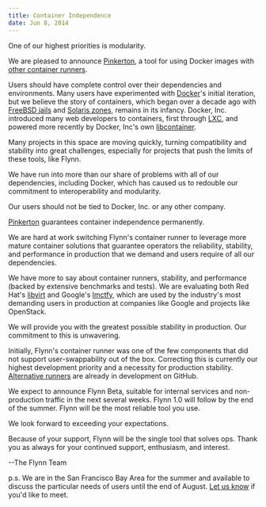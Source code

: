 ```yaml
---
title: Container Independence
date: Jun 8, 2014
---
```


One of our highest priorities is modularity.

We are pleased to announce [Pinkerton](https://github.com/flynnbase/flynn/tree/master/pinkerton), a tool for using Docker images with [other container runners](https://github.com/containers/container-rfc#support-matrix).

Users should have complete control over their dependencies and environments. Many users have experimented with [Docker](http://www.docker.com/)'s initial iteration, but we believe the story of containers, which began over a decade ago with [FreeBSD jails](https://en.wikipedia.org/wiki/FreeBSD_jail) and [Solaris zones](https://en.wikipedia.org/wiki/Solaris_Containers), remains in its infancy. Docker, Inc. introduced many web developers to containers, first through [LXC](http://linuxcontainers.org), and powered more recently by Docker, Inc's own [libcontainer](https://github.com/docker/libcontainer).

Many projects in this space are moving quickly, turning compatibility and stability into great challenges, especially for projects that push the limits of these tools, like Flynn.

We have run into more than our share of problems with all of our dependencies, including Docker, which has caused us to redouble our commitment to interoperability and modularity.

Our users should not be tied to Docker, Inc. or any other company.

[Pinkerton](https://github.com/flynnbase/flynn/tree/master/pinkerton) guarantees container independence permanently.

We are hard at work switching Flynn's container runner to leverage more mature container solutions that guarantee operators the reliability, stability, and performance in production that we demand and users require of all our dependencies.

We have more to say about container runners, stability, and performance (backed by extensive benchmarks and tests). We are evaluating both Red Hat's [libvirt](http://libvirt.org/) and Google's [lmctfy](https://github.com/google/lmctfy), which are used by the industry's most demanding users in production at companies like Google and projects like OpenStack.

We will provide you with the greatest possible stability in production. Our commitment to this is unwavering.

Initially, Flynn's container runner was one of the few components that did not support user-swappability out of the box. Correcting this is currently our highest development priority and a necessity for production stability. [Alternative runners](https://github.com/flynnbase/flynn/blob/master/host/libvirt_lxc_backend.go) are already in development on GitHub.

We expect to announce Flynn Beta, suitable for internal services and non-production traffic in the next several weeks. Flynn 1.0 will follow by the end of the summer. Flynn will be the most reliable tool you use.

We look forward to exceeding your expectations.

Because of your support, Flynn will be the single tool that solves ops. Thank you as always for your continued support, enthusiasm, and interest.

--The Flynn Team

p.s. We are in the San Francisco Bay Area for the summer and available to discuss the particular needs of users until the end of August. [Let us know](mailto:contact@flynn.io) if you'd like to meet.
